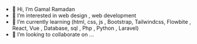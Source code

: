 - 👋 Hi, I’m Gamal Ramadan
- 👀 I’m interested in web design , web development  
- 🌱 I’m currently learning (html, css, js , Bootstrap, Tailwindcss, Flowbite , React, Vue , Database, sql , Php , Python , Laravel)
- 💞️ I’m looking to collaborate on ...


<!---
GamalRamadan1/GamalRamadan1 is a ✨ special ✨ repository because its `README.md` (this file) appears on your GitHub profile.
You can click the Preview link to take a look at your changes.
--->
